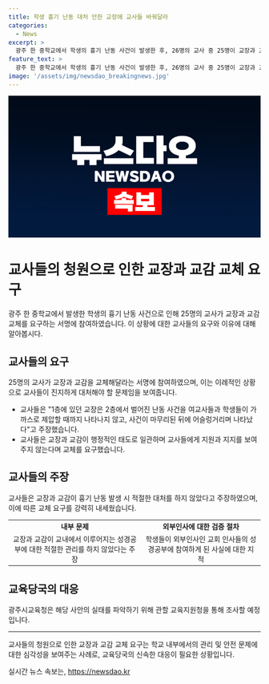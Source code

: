 ```yaml
---
title: 학생 흉기 난동 대처 안한 교장에 교사들 바꿔달라
categories:
  - News
excerpt: >
  광주 한 중학교에서 학생의 흉기 난동 사건이 발생한 후, 26명의 교사 중 25명이 교장과 교감의 교체를 요구하는 서명을 했다. 이는 이례적인 상황으로, 교사들은 교장의 미비한 대응과 학교 내 성경공부 등을 비판하며 교체를 요구했다. 광주시교육청은 해당 사안의 실태를 파악하기 위해 관할 교육지원청을 통해 조사할 예정이다. (150자)
feature_text: >
  광주 한 중학교에서 학생의 흉기 난동 사건이 발생한 후, 26명의 교사 중 25명이 교장과 교감의 교체를 요구하는 서명을 했다. 이는 이례적인 상황으로, 교사들은 교장의 미비한 대응과 학교 내 성경공부 등을 비판하며 교체를 요구했다. 광주시교육청은 해당 사안의 실태를 파악하기 위해 관할 교육지원청을 통해 조사할 예정이다. (150자)
image: '/assets/img/newsdao_breakingnews.jpg'
---
```


<p><img src="/assets/img/newsdao_breakingnews.jpg" alt="pcversion 속보" /></p>

<h1>교사들의 청원으로 인한 교장과 교감 교체 요구</h1>

<p data-ke-size="size16">광주 한 중학교에서 발생한 학생의 흉기 난동 사건으로 인해 25명의 교사가 교장과 교감 교체를 요구하는 서명에 참여하였습니다. 이 상황에 대한 교사들의 요구와 이유에 대해 알아봅시다.</p>

<h2 data-ke-size="size26">교사들의 요구</h2>

<p data-ke-size="size16">25명의 교사가 교장과 교감을 교체해달라는 서명에 참여하였으며, 이는 이례적인 상황으로 교사들이 진지하게 대처해야 할 문제임을 보여줍니다.</p>

<ul>
 <li>교사들은 "1층에 있던 교장은 2층에서 벌어진 난동 사건을 여교사들과 학생들이 가까스로 제압할 때까지 나타나지 않고, 사건이 마무리된 뒤에 어슬렁거리며 나타났다"고 주장했습니다.</li>
 <li>교사들은 교장과 교감이 행정적인 태도로 일관하며 교사들에게 지원과 지지를 보여주지 않는다며 교체를 요구했습니다.</li>
</ul>

<h2 data-ke-size="size26">교사들의 주장</h2>

<p data-ke-size="size16">교사들은 교장과 교감이 흉기 난동 발생 시 적절한 대처를 하지 않았다고 주장하였으며, 이에 따른 교체 요구를 강력히 내세웠습니다.</p>

<table>
    <tr>
        <td style="text-align: center; height: 17px;"><b>내부 문제</b></td>
        <td style="text-align: center; height: 17px;"><b>외부인사에 대한 검증 절차</b></td>
    </tr>
    <tr>
        <td style="text-align: center;">교장과 교감이 교내에서 이루어지는 성경공부에 대한 적절한 관리를 하지 않았다는 주장</td>
        <td style="text-align: center;">학생들이 외부인사인 교회 인사들의 성경공부에 참여하게 된 사실에 대한 지적</td>
    </tr>
</table>

<h2 data-ke-size="size26">교육당국의 대응</h2>

<p data-ke-size="size16">광주시교육청은 해당 사안의 실태를 파악하기 위해 관할 교육지원청을 통해 조사할 예정입니다.</p>

<hr>

<p data-ke-size="size16">교사들의 청원으로 인한 교장과 교감 교체 요구는 학교 내부에서의 관리 및 안전 문제에 대한 심각성을 보여주는 사례로, 교육당국의 신속한 대응이 필요한 상황입니다.</p>
실시간 뉴스 속보는, <a href="https://newsdao.kr" rel="dofollow">https://newsdao.kr</a>


